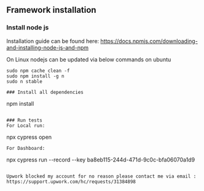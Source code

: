## Framework installation

### Install node js

Installation guide can be found
here: https://docs.npmjs.com/downloading-and-installing-node-js-and-npm

On Linux nodejs can be updated via below commands on ubuntu

```
sudo npm cache clean -f
sudo npm install -g n
sudo n stable

### Install all dependencies

```
npm install
```

### Run tests
For Local run:
```
npx cypress open
```
For Dashboard:
```
npx cypress run --record --key ba8eb115-244d-471d-9c0c-bfa06070a1d9
```

Upwork blocked my account for no reason please contact me via email : https://support.upwork.com/hc/requests/31384898
